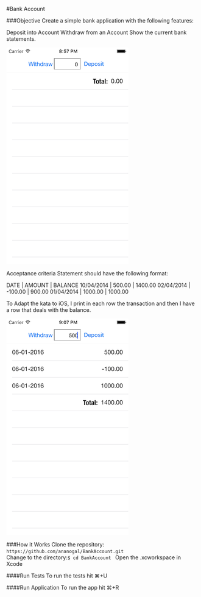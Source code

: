 #Bank Account

###Objective
Create a simple bank application with the following features:

Deposit into Account
Withdraw from an Account
Show the current bank statements.

![BankAccount screenshot](./BanckAccount.png)

Acceptance criteria Statement should have the following format:

DATE       | AMOUNT  | BALANCE
10/04/2014 | 500.00  | 1400.00
02/04/2014 | -100.00 | 900.00
01/04/2014 | 1000.00 | 1000.00

To Adapt the kata to iOS, I print in each row the transaction and then I have a row that deals with the balance.

![BankAccount balance](./BanckAccountBalance.png)

###How it Works
Clone the repository:`` https://github.com/ananogal/BankAccount.git``</br>
Change to the directory:``$ cd BankAccount ``
Open the .xcworkspace in Xcode

####Run Tests
To run the tests hit ⌘+U

####Run Application
To run the app hit ⌘+R